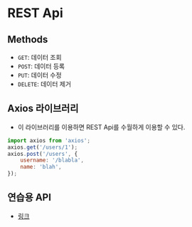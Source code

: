 # REST Api

## Methods

-   `GET`: 데이터 조회
-   `POST`: 데이터 등록
-   `PUT`: 데이터 수정
-   `DELETE`: 데이터 제거

## Axios 라이브러리

-   이 라이브러리를 이용하면 REST Api를 수월하게 이용할 수 있다.

```js
import axios from 'axios';
axios.get('/users/1');
axios.post('/users', {
    username: '/blabla',
    name: 'blah',
});
```

## 연습용 API

-   [링크](jsonplaceholder.typicode.com)
